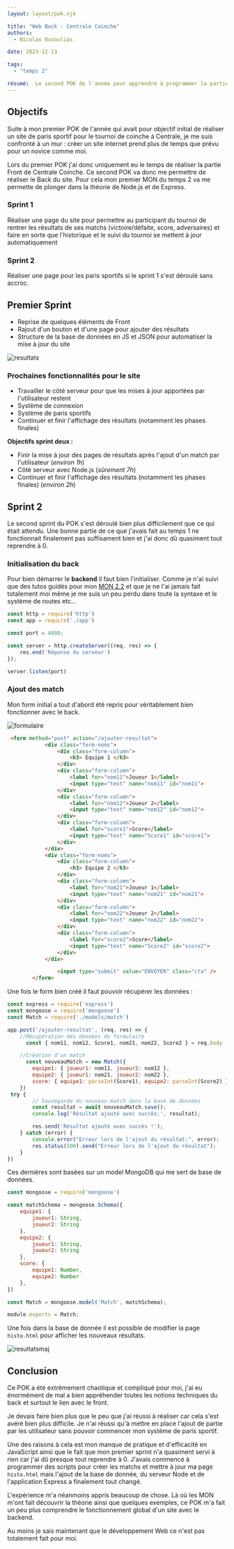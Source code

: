 ```yaml
---
layout: layout/pok.njk

title: "Web Back : Centrale Coinche"
authors:
  - Nicolas Ouzoulias

date: 2023-12-13

tags: 
  - "temps 2"

résumé:  Le second POK de l'année pour apprendre à programmer la partie back d'un site web.
---
```


## Objectifs

Suite à mon premier POK de l'année qui avait pour objectif initial de réaliser un site de paris sportif pour le tournoi de coinche à Centrale, je me suis confronté à un mur : créer un site internet prend plus de temps que prévu pour un novice comme moi. 

Lors du premier POK j'ai donc uniquement eu le temps de réaliser la partie Front de Centrale Coinche. Ce second POK va donc me permettre de réaliser le Back du site. Pour cela mon premier MON du temps 2 va me permette de plonger dans la théorie de Node.js et de Express. 

### Sprint 1

Réaliser une page du site pour permettre au participant du tournoi de rentrer les résultats de ses matchs (victoire/défaite, score, adversaires) et faire en sorte que l'historique et le suivi du tournoi se mettent à jour automatiquement

### Sprint 2

Réaliser une page pour les paris sportifs si le sprint 1 s'est déroulé sans accroc.

## Premier Sprint 

- Reprise de quelques éléments de Front 
- Rajout d'un bouton et d'une page pour ajouter des résultats
- Structure de la base de données en JS et JSON pour automatiser la mise à jour du site 


![resultats](./images/affichage_resultats.png)

### Prochaines fonctionnalités pour le site

- Travailler le côté serveur pour que les mises à jour apportées par l'utilisateur restent
- Système de connexion
- Système de paris sportifs
- Continuer et finir l'affichage des résultats (notamment les phases finales)

**Objectifs sprint deux :**
- Finir la mise à jour des pages de résultats après l'ajout d'un match par l'utilisateur (*environ 1h*)  
- Côté serveur avec Node.js (*sûrement 7h*)
- Continuer et finir l'affichage des résultats (notamment les phases finales) (*environ 2h*)

## Sprint 2 

Le second sprint du POK s'est déroulé bien plus difficilement que ce qui était attendu. Une bonne partie de ce que j'avais fait au temps 1 ne fonctionnait finalement pas suffisament bien et j'ai donc dû quasiment tout reprendre à 0. 

### Initialisation du back

Pour bien démarrer le **backend** il faut bien l'initialiser. Comme je n'ai suivi que des tutos guidés pour mon [MON 2.2](../../mon/temps-2.2/index.md) et que je ne l'ai jamais fait totalement moi même je me suis un peu perdu dans toute la syntaxe et le système de routes etc... 

```js
const http = require('http')
const app = require('./app')

const port = 4000;

const server = http.createServer((req, res) => {
    res.end('Réponse du serveur')
});

server.listen(port)
```

### Ajout des match

Mon form initial a tout d'abord été repris pour véritablement bien fonctionner avec le back. 

![formulaire](./images/ajout_resultat.png)

```html
 <form method="post" action="/ajouter-resultat">
            <div class="form-noms">
                <div class="form-column">
                    <h3> Equipe 1 </h3>
                </div>
                <div class="form-column">
                    <label for="nom11">Joueur 1</label>
                    <input type="text" name="nom11" id="nom11">
                </div>
                <div class="form-column">
                    <label for="nom12">Joueur 2</label>
                    <input type="text" name="nom12" id="nom12">
                </div>
                <div class="form-column">
                    <label for="score1">Score</label>
                    <input type="text" name="Score1" id="score1">
                </div>
            </div>
            <div class="form-noms">
                <div class="form-column">
                    <h3> Equipe 2 </h3>
                </div>
                <div class="form-column">
                    <label for="nom21">Joueur 1</label>
                    <input type="text" name="nom21" id="nom21">
                </div>
                <div class="form-column">
                    <label for="nom22">Joueur 2</label>
                    <input type="text" name="nom22" id="nom22">
                </div>
                <div class="form-column">
                    <label for="score2">Score</label>
                    <input type="text" name="Score2" id="score2">
                </div>
            </div>

                <input type="submit" value="ENVOYER" class="cta" />
        </form>
```

Une fois le form bien créé il faut pouvoir récupérer les données : 

```js
const express = require('express')
const mongoose = require('mongoose')
const Match = require('./models/match')

app.post('/ajouter-resultat', (req, res) => {
    //Récupération des données du formulaire
      const { nom11, nom12, Score1, nom21, nom22, Score2 } = req.body

    //Création d'un match
      const nouveauMatch = new Match({
        equipe1: { joueur1: nom11, joueur2: nom12 },
        equipe2: { joueur1: nom21, joueur2: nom22 },
        score: { equipe1: parseInt(Score1), equipe2: parseInt(Score2) }
    })
 try {
        // Sauvegarde du nouveau match dans la base de données
        const resultat = await nouveauMatch.save();
        console.log('Résultat ajouté avec succès:', resultat);

        res.send('Résultat ajouté avec succès !');
    } catch (error) {
        console.error("Erreur lors de l'ajout du résultat:", error);
        res.status(500).send("Erreur lors de l'ajout du résultat");
    }
})
```

Ces dernières sont basées sur un model MongoDB qui me sert de base de données.

```js
const mongoose = require('mongoose')

const matchSchema = mongoose.Schema({
    equipe1: {
        joueur1: String,
        joueur2: String
    },
    equipe2: {
        joueur1: String,
        joueur2: String
    },
    score: {
        equipe1: Number,
        equipe2: Number
    },
})

const Match = mongoose.model('Match', matchSchema);

module.exports = Match;

```

Une fois dans la base de donnée il est possible de modifier la page `histo.html` pour afficher les nouveaux résultats.

![resultatsmaj](./images/affichage_resultats2.png)


## Conclusion

Ce POK a été extrêmement chaotique et compliqué pour moi, j'ai eu énormément de mal a bien appréhender toutes les notions techniques du back et surtout le lien avec le front. 

Je devais faire bien plus que le peu que j'ai réussi à réaliser car cela s'est avéré bien plus difficile. Je n'ai réussi qu'à mettre en place l'ajout de partie par les utilisateur sans pouvoir commencer mon système de paris sportif. 

Une des raisons à cela est mon manque de pratique et d'efficacité en JavaScript ainsi que le fait que mon premier sprint n'a quasiment servi à rien car j'ai dû presque tout reprendre à 0. J'avais commencé à programmer des scripts pour créer les matchs et mettre à jour ma page `histo.html` mais l'ajout de la base de donnée, du serveur Node et de l'application Express a finalement tout changé. 

L'expérience m'a néanmoins appris beaucoup de chose. Là où les MON m'ont fait découvrir la théorie ainsi que quelques exemples, ce POK m'a fait un peu plus comprendre le fonctionnement global d'un site avec le backend. 

Au moins je sais maintenant que le développement Web ce n'est pas totalement fait pour moi. 